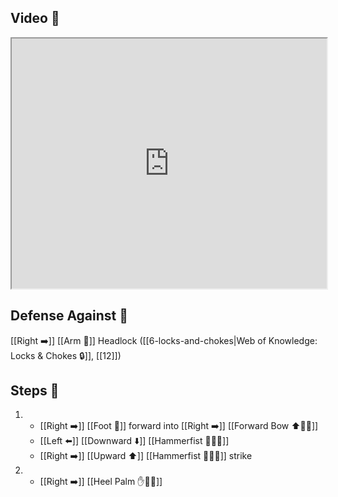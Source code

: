 ## Video 🎥

<iframe src="https://www.youtube.com/embed/9ptgLu09Ogo" width="100%" height="400"></iframe>

## Defense Against 🤺

[[Right ➡️]] [[Arm 💪]] Headlock ([[6-locks-and-chokes|Web of Knowledge: Locks & Chokes 🔒]], [[12]])

## Steps 👣

1. - [[Right ➡️]] [[Foot 🦶]] forward into [[Right ➡️]] [[Forward Bow ⬆️🧍‍♂️]] 
    - [[Left ⬅️]] [[Downward ⬇️]] [[Hammerfist 🔨✊💥]] 
    - [[Right ➡️]] [[Upward ⬆️]] [[Hammerfist 🔨✊💥]] strike
2. - [[Right ➡️]] [[Heel Palm ✋🌴💥]]
